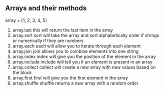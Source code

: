 ## Arrays and their methods

array = [1, 2, 3, 4, 5]

1. array.last
  this will return the last item in the array
2. array.sort
  sort will take the array and sort alphabetically order if strings
  or numerically if they are numbers
3. array.each
  each will allow you to iterate through each element
4. array.join
  join allows you to combine elements into one string
5. array.index
  index will give you the position of the element in the array
6. array.include
  include will tell you if an element is present in an array
7. array.collect
  collect will create a new array with new values based on the block
8. array.first
  first will give you the first element in the array
9. array.shuffle
  shuffle returns a new array with a random order
